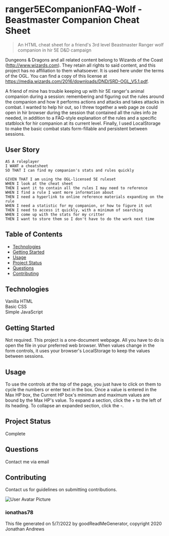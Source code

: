 # ranger5ECompanionFAQ-Wolf - Beastmaster Companion Cheat Sheet

> An HTML cheat sheet for a friend's 3rd level Beastmaster Ranger wolf companion in hir 5E D&D campaign

Dungeons & Dragons and all related content belong to Wizards of the Coast (http://www.wizards.com). They retain all rights to said content, and this project has no affiliation to them whatsoever. It is used here under the terms of the OGL. You can find a copy of this license at https://media.wizards.com/2016/downloads/DND/SRD-OGL_V5.1.pdf.

A friend of mine has trouble keeping up with hir 5E ranger's animal companion during a session: remembering and figuring out the rules around the companion and how it performs actions and attacks and takes attacks in combat. I wanted to help hir out, so I threw together a web page ze could open in hir browser during the session that contained all the rules info ze needed, in addition to a FAQ-style explanation of the rules and a specific statblock for hir companion at its current level. Finally, I used LocalStorage to make the basic combat stats form-fillable and persistent between sessions.


## User Story

```
AS A roleplayer
I WANT a cheatsheet
SO THAT I can find my companion's stats and rules quickly
```

```
GIVEN THAT I am using the OGL-licensed 5E ruleset
WHEN I look at the cheat sheet
THEN I want it to contain all the rules I may need to reference
WHEN I find a rule I want more information about
THEN I need a hyperlink to online reference materials expanding on the rule
WHEN I need a statistic for my companion, or how to figure it out
THEN I need to access it quickly, with a minimum of searching
WHEN I come up with the stats for my critter
THEN I want to store them so I don't have to do the work next time
```
            



## Table of Contents
* [Technologies](#Technologies)
* [Getting Started](#Getting)
* [Usage](#Usage)
* [Project Status](#Project)
* [Questions](#Questions)
* [Contributing](#Contributing)
## Technologies
Vanilla HTML\
Basic CSS\
Simple JavaScript

## Getting Started
Not required. This project is a one-document webpage. All you have to do is open the file in your preferred web browser. When values change in the form controls, it uses your browser's LocalStorage to keep the values between sessions.


## Usage
To use the controls at the top of the page, you just have to click on them to cycle the numbers or enter text in the box. Once a value is entered in the Max HP box, the Current HP box's minimum and maximum values are bound by the Max HP's value.
To expand a section, click the + to the left of its heading. To collapse an expanded section, click the -.


## Project Status
Complete

## Questions
Contact me via email

## Contributing
Contact us for guidelines on submitting contributions.

![User Avatar Picture](https://avatars.githubusercontent.com/u/61706660?v=4)
### ionathas78

This file generated on 5/7/2022 by goodReadMeGenerator, copyright 2020 Jonathan Andrews

